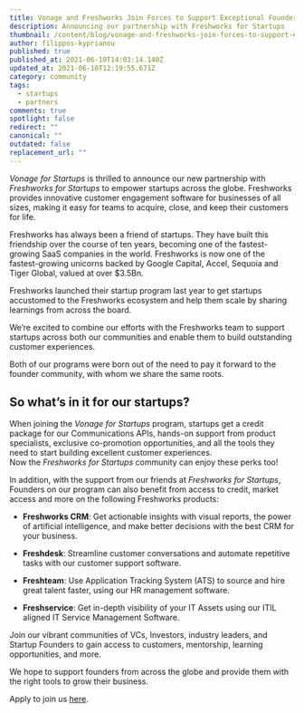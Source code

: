 ```yaml
---
title: Vonage and Freshworks Join Forces to Support Exceptional Founders
description: Announcing our partnership with Freshworks for Startups
thumbnail: /content/blog/vonage-and-freshworks-join-forces-to-support-exceptional-founders/vonage_freshworks-startups_1200x600.png
author: filippos-kyprianou
published: true
published_at: 2021-06-10T14:03:14.140Z
updated_at: 2021-06-10T12:19:55.671Z
category: community
tags:
  - startups
  - partners
comments: true
spotlight: false
redirect: ""
canonical: ""
outdated: false
replacement_url: ""
---
```

_Vonage for Startups_ is thrilled to announce our new partnership with _Freshworks for Startups_ to empower startups across the globe. Freshworks provides innovative customer engagement software for businesses of all sizes, making it easy for teams to acquire, close, and keep their customers for life.

Freshworks has always been a friend of startups. They have built this friendship over the course of ten years, becoming one of the fastest-growing SaaS companies in the world. Freshworks is now one of the fastest-growing unicorns backed by Google Capital, Accel, Sequoia and  Tiger Global, valued at over $3.5Bn.

Freshworks launched their startup program last year to get startups accustomed to the Freshworks ecosystem and help them scale by sharing learnings from across the board.

We’re excited to combine our efforts with the Freshworks team to support startups across both our communities and enable them to build outstanding customer experiences.

Both of our programs were born out of the need to pay it forward to the founder community, with whom we share the same roots.

## So what’s in it for our startups?

When joining the _Vonage for Startups_ program, startups get a credit package for our Communications APIs, hands-on support from product specialists, exclusive co-promotion opportunities, and all the tools they need to start building excellent customer experiences.  
Now the _Freshworks for Startups_ community can enjoy these perks too!

In addition, with the support from our friends at _Freshworks for Startups_, Founders on our program can also benefit from access to credit, market access and more on the following Freshworks products:

* **Freshworks CRM**: Get actionable insights with visual reports, the power of artificial intelligence, and make better decisions with the best CRM for your business.

* **Freshdesk**: Streamline customer conversations and automate repetitive tasks with our customer support software.

* **Freshteam**: Use Application Tracking System (ATS) to source and hire great talent faster, using our HR management software.

* **Freshservice**: Get in-depth visibility of your IT Assets using our ITIL aligned IT Service Management Software.

Join our vibrant communities of VCs, Investors, industry leaders, and Startup Founders to gain access to customers, mentorship, learning opportunities, and more.

We hope to support founders from across the globe and provide them with the right tools to grow their business.

Apply to join us [here](http://freshworks.com/partners/startup-program/vonage-10k).
